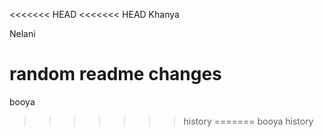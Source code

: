 <<<<<<< HEAD
<<<<<<< HEAD
Khanya

Nelani

random readme changes
=======
booya
>>>>>>> history
=======
booya
>>>>>>> history
